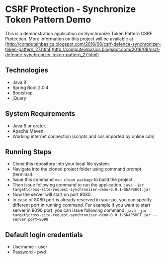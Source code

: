# CSRF Protection - Synchronize Token Pattern Demo
This is a demonstration application on Synchronize Token Pattern CSRF Protection. More information on this project will be available at [http://computeinbasics.blogspot.com/2018/08/csrf-defence-synchronizer-token-pattern_27.html](http://computeinbasics.blogspot.com/2018/08/csrf-defence-synchronizer-token-pattern_27.html)


## Technologies
- Java 8
- Spring Boot 2.0.4
- Bootstrap
- jQuery

## System Requirements
- Java 8 or grater.
- Apache Maven.
- Working internet connection (scripts and css imported by online cdn)

## Running Steps
- Clone this repository into your local file system. 
- Navigate into the cloned project folder using command prompt (terminal).
- Issue this command `mvn clean package` to build the project.
- Then issue following command to run the application.
`java -jar target\cross-site-request-synchronizer-demo-0.0.1-SNAPSHOT.jar`
- Now the server will start on port 8080.
- In case of 8080 port is already reserved in your pc, you can specify different port in running command. For example if you want to start server in 8090 port, you can issue following command.
 `java -jar target\cross-site-request-synchronizer-demo-0.0.1-SNAPSHOT.jar --server.port=8090`
 
## Default login credentials
- Username - user
- Password - pwd